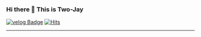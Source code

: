 

### Hi there 👋 This is Two-Jay
[![velog Badge](https://img.shields.io/badge/-Two--Jay-1ca0f1?style=flat-square&logo=velog&logoColor=white&link=https://velog.io/@two_jay)](https://velog.io/@two_jay) [![Hits](https://hits.seeyoufarm.com/api/count/incr/badge.svg?url=https%3A%2F%2Fgithub.com%2Fgjbae1212%2Fhit-counter&count_bg=%2382D57F&title_bg=%235F9FCB&icon=&icon_color=%23E7E7E7&title=visits&edge_flat=false)](https://hits.seeyoufarm.com)
***********************************

